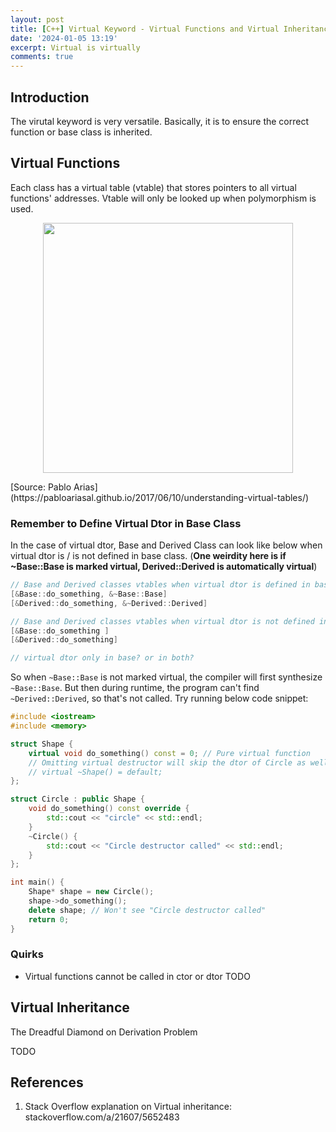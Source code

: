 ```yaml
---
layout: post
title: [C++] Virtual Keyword - Virtual Functions and Virtual Inheritance
date: '2024-01-05 13:19'
excerpt: Virtual is virtually
comments: true
---
```


## Introduction

The virutal keyword is very versatile. Basically, it is to ensure the correct function or base class is inherited.

## Virtual Functions

Each class has a virtual table (vtable) that stores pointers to all virtual functions' addresses. Vtable will only be looked up when polymorphism is used.

<p align="center">
<img src="https://github.com/user-attachments/assets/204338dc-a36d-4dfc-80a9-d0dcba31eec2" height="400"/>
<figcaption>[Source: Pablo Arias](https://pabloariasal.github.io/2017/06/10/understanding-virtual-tables/)</figcaption>
</p>

### Remember to Define Virtual Dtor in Base Class

In the case of virtual dtor, Base and Derived Class can look like below when virtual dtor is / is not defined in base class. (**One weirdity here is if ~Base::Base is marked virtual, Derived::Derived is automatically virtual**)

```cpp
// Base and Derived classes vtables when virtual dtor is defined in base class:
[&Base::do_something, &~Base::Base]
[&Derived::do_something, &~Derived::Derived]

// Base and Derived classes vtables when virtual dtor is not defined in base class:
[&Base::do_something ]
[&Derived::do_something]

// virtual dtor only in base? or in both? 
```

So when `~Base::Base` is not marked virtual, the compiler will first synthesize `~Base::Base`. But then during runtime, the program can't find `~Derived::Derived`, so that's not called. Try running below code snippet:  
```cpp
#include <iostream>
#include <memory>

struct Shape {
    virtual void do_something() const = 0; // Pure virtual function
    // Omitting virtual destructor will skip the dtor of Circle as well.
    // virtual ~Shape() = default;
};

struct Circle : public Shape {
    void do_something() const override {
        std::cout << "circle" << std::endl;
    }
    ~Circle() {
        std::cout << "Circle destructor called" << std::endl;
    }
};

int main() {
    Shape* shape = new Circle();
    shape->do_something();
    delete shape; // Won't see "Circle destructor called"
    return 0;
}
```


### Quirks

- Virtual functions cannot be called in ctor or dtor TODO


## Virtual Inheritance

The Dreadful Diamond on Derivation Problem

TODO

## References

1. Stack Overflow explanation on Virtual inheritance: stackoverflow.com/a/21607/5652483
